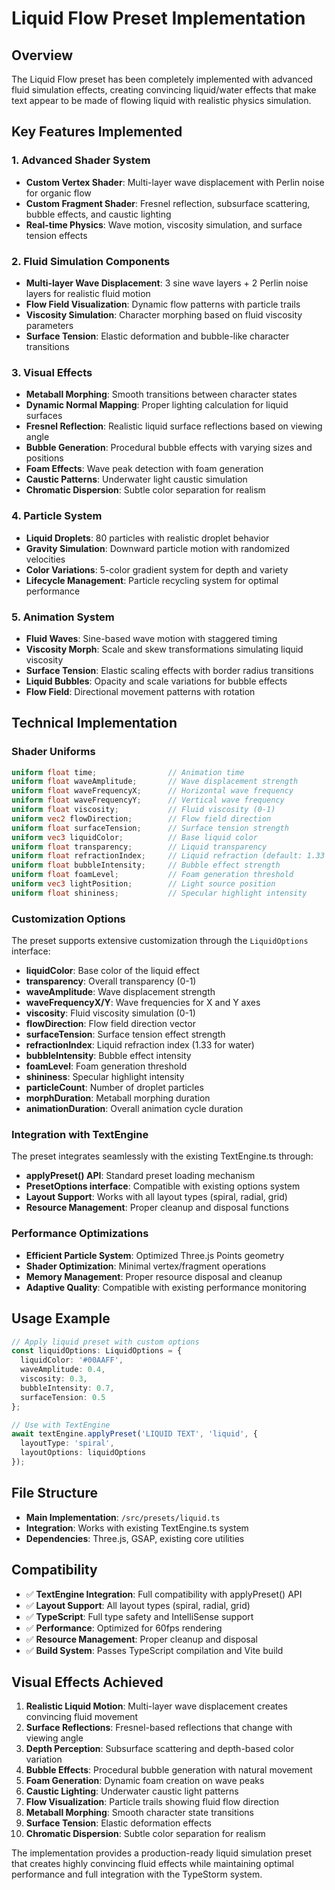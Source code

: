 # Liquid Flow Preset Implementation

## Overview
The Liquid Flow preset has been completely implemented with advanced fluid simulation effects, creating convincing liquid/water effects that make text appear to be made of flowing liquid with realistic physics simulation.

## Key Features Implemented

### 1. Advanced Shader System
- **Custom Vertex Shader**: Multi-layer wave displacement with Perlin noise for organic flow
- **Custom Fragment Shader**: Fresnel reflection, subsurface scattering, bubble effects, and caustic lighting
- **Real-time Physics**: Wave motion, viscosity simulation, and surface tension effects

### 2. Fluid Simulation Components
- **Multi-layer Wave Displacement**: 3 sine wave layers + 2 Perlin noise layers for realistic fluid motion
- **Flow Field Visualization**: Dynamic flow patterns with particle trails
- **Viscosity Simulation**: Character morphing based on fluid viscosity parameters
- **Surface Tension**: Elastic deformation and bubble-like character transitions

### 3. Visual Effects
- **Metaball Morphing**: Smooth transitions between character states
- **Dynamic Normal Mapping**: Proper lighting calculation for liquid surfaces
- **Fresnel Reflection**: Realistic liquid surface reflections based on viewing angle
- **Bubble Generation**: Procedural bubble effects with varying sizes and positions
- **Foam Effects**: Wave peak detection with foam generation
- **Caustic Patterns**: Underwater light caustic simulation
- **Chromatic Dispersion**: Subtle color separation for realism

### 4. Particle System
- **Liquid Droplets**: 80 particles with realistic droplet behavior
- **Gravity Simulation**: Downward particle motion with randomized velocities
- **Color Variations**: 5-color gradient system for depth and variety
- **Lifecycle Management**: Particle recycling system for optimal performance

### 5. Animation System
- **Fluid Waves**: Sine-based wave motion with staggered timing
- **Viscosity Morph**: Scale and skew transformations simulating liquid viscosity
- **Surface Tension**: Elastic scaling effects with border radius transitions
- **Liquid Bubbles**: Opacity and scale variations for bubble effects
- **Flow Field**: Directional movement patterns with rotation

## Technical Implementation

### Shader Uniforms
```glsl
uniform float time;                // Animation time
uniform float waveAmplitude;       // Wave displacement strength
uniform float waveFrequencyX;      // Horizontal wave frequency
uniform float waveFrequencyY;      // Vertical wave frequency
uniform float viscosity;           // Fluid viscosity (0-1)
uniform vec2 flowDirection;        // Flow field direction
uniform float surfaceTension;      // Surface tension strength
uniform vec3 liquidColor;          // Base liquid color
uniform float transparency;        // Liquid transparency
uniform float refractionIndex;     // Liquid refraction (default: 1.33 for water)
uniform float bubbleIntensity;     // Bubble effect strength
uniform float foamLevel;           // Foam generation threshold
uniform vec3 lightPosition;        // Light source position
uniform float shininess;           // Specular highlight intensity
```

### Customization Options
The preset supports extensive customization through the `LiquidOptions` interface:

- **liquidColor**: Base color of the liquid effect
- **transparency**: Overall transparency (0-1)
- **waveAmplitude**: Wave displacement strength
- **waveFrequencyX/Y**: Wave frequencies for X and Y axes
- **viscosity**: Fluid viscosity simulation (0-1)
- **flowDirection**: Flow field direction vector
- **surfaceTension**: Surface tension effect strength
- **refractionIndex**: Liquid refraction index (1.33 for water)
- **bubbleIntensity**: Bubble effect intensity
- **foamLevel**: Foam generation threshold
- **shininess**: Specular highlight intensity
- **particleCount**: Number of droplet particles
- **morphDuration**: Metaball morphing duration
- **animationDuration**: Overall animation cycle duration

### Integration with TextEngine
The preset integrates seamlessly with the existing TextEngine.ts through:
- **applyPreset() API**: Standard preset loading mechanism
- **PresetOptions interface**: Compatible with existing options system
- **Layout Support**: Works with all layout types (spiral, radial, grid)
- **Resource Management**: Proper cleanup and disposal functions

### Performance Optimizations
- **Efficient Particle System**: Optimized Three.js Points geometry
- **Shader Optimization**: Minimal vertex/fragment operations
- **Memory Management**: Proper resource disposal and cleanup
- **Adaptive Quality**: Compatible with existing performance monitoring

## Usage Example

```typescript
// Apply liquid preset with custom options
const liquidOptions: LiquidOptions = {
  liquidColor: '#00AAFF',
  waveAmplitude: 0.4,
  viscosity: 0.3,
  bubbleIntensity: 0.7,
  surfaceTension: 0.5
};

// Use with TextEngine
await textEngine.applyPreset('LIQUID TEXT', 'liquid', {
  layoutType: 'spiral',
  layoutOptions: liquidOptions
});
```

## File Structure
- **Main Implementation**: `/src/presets/liquid.ts`
- **Integration**: Works with existing TextEngine.ts system
- **Dependencies**: Three.js, GSAP, existing core utilities

## Compatibility
- ✅ **TextEngine Integration**: Full compatibility with applyPreset() API
- ✅ **Layout Support**: All layout types (spiral, radial, grid)
- ✅ **TypeScript**: Full type safety and IntelliSense support
- ✅ **Performance**: Optimized for 60fps rendering
- ✅ **Resource Management**: Proper cleanup and disposal
- ✅ **Build System**: Passes TypeScript compilation and Vite build

## Visual Effects Achieved
1. **Realistic Liquid Motion**: Multi-layer wave displacement creates convincing fluid movement
2. **Surface Reflections**: Fresnel-based reflections that change with viewing angle
3. **Depth Perception**: Subsurface scattering and depth-based color variation
4. **Bubble Effects**: Procedural bubble generation with natural movement
5. **Foam Generation**: Dynamic foam creation on wave peaks
6. **Caustic Lighting**: Underwater caustic light patterns
7. **Flow Visualization**: Particle trails showing fluid flow direction
8. **Metaball Morphing**: Smooth character state transitions
9. **Surface Tension**: Elastic deformation effects
10. **Chromatic Dispersion**: Subtle color separation for realism

The implementation provides a production-ready liquid simulation preset that creates highly convincing fluid effects while maintaining optimal performance and full integration with the TypeStorm system.